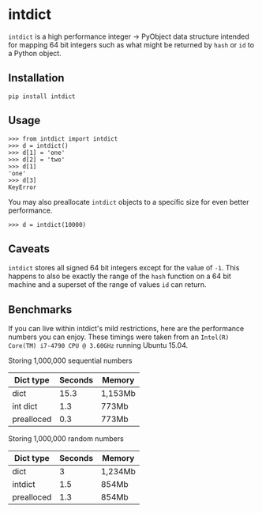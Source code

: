 # intdict

`intdict` is a high performance integer -> PyObject data structure
intended for mapping 64 bit integers such as what might be returned by
`hash` or `id` to a Python object.


## Installation

`pip install intdict`

##  Usage

```
>>> from intdict import intdict
>>> d = intdict()
>>> d[1] = 'one'
>>> d[2] = 'two'
>>> d[1]
'one'
>>> d[3]
KeyError
```

You may also preallocate `intdict` objects to a specific size for even
better performance.

```
>>> d = intdict(10000)
```

## Caveats

`intdict` stores all signed 64 bit integers except for the value of
`-1`.  This happens to also be exactly the range of the `hash` function
on a 64 bit machine and a superset of the range of values `id` can
return.

## Benchmarks

If you can live within intdict's mild restrictions, here are the
performance numbers you can enjoy.  These timings were taken from an
`Intel(R) Core(TM) i7-4790 CPU @ 3.60GHz` running Ubuntu 15.04.


Storing 1,000,000 sequential numbers

| Dict type  | Seconds | Memory  |
| ---------- | ------- | --------|
| dict       | 15.3    | 1,153Mb |
| int dict   | 1.3     | 773Mb   |
| prealloced | 0.3     | 773Mb   |

Storing 1,000,000 random numbers

| Dict type  | Seconds | Memory  |
| ---------- | ------- | ------- |
| dict       | 3       | 1,234Mb |
| intdict    | 1.5     | 854Mb   |
| prealloced | 1.3     | 854Mb   |
